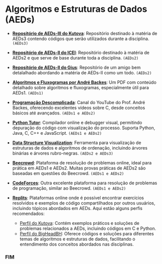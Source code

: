 # Algoritmos e Estruturas de Dados (AEDs)

- **[Repositório de AEDs-III do Kutova](https://github.com/kutova/AEDsIII)**: Repositório destinado à matéria de AEDs3
contendo códigos que serão utilizados durante a disciplina. `(AEDs3)`

- **[Repositório de AEDs-II do ICEI](https://github.com/icei-pucminas/aeds2)**: Repositório destinado à matéria de AEDs2
e que serve de base durante toda a disciplina. `(AEDs2)`

- **[Repositório de AEDs-II do Gius](https://github.com/giusfds/AEDS-II/)**: Repositório de um amigo bem detalalhado
abordando a matéria de AEDs-II como um todo. `(AEDs2)`

- **[Algoritmos e Fluxogramas por André Backes](https://www.facom.ufu.br/~backes/gci007/Aula02-AlgoritmosFluxogramas.pdf)**:
Um PDF com conteúdo detalhado sobre algoritmos e fluxogramas, especialmente útil para AEDs1. `(AEDs1)`

- **[Programação Descomplicada](https://www.youtube.com/@progdescomplicada/playlists)**: Canal do YouTube do Prof. André
Backes, oferecendo excelentes vídeos sobre C, desde conceitos básicos até avançados. `(AEDs1 e AEDs2)`

- **[Python Tutor](https://pythontutor.com/)**: Compilador online e debugger visual, permitindo depuração do código com
visualização do processo. Suporta Python, Java, C, C++ e JavaScript. `(AEDs1 e AEDs2)`

- **[Data Structure Visualization](https://www.cs.usfca.edu/~galles/visualization/Algorithms.html)**: Ferramenta para
visualização de estruturas de dados e algoritmos de ordenação, incluindo árvores binárias e árvores rubro-negras. `(AEDs2 e AEDs3)`

- **[Beecrowd](https://judge.beecrowd.com/pt/login)**: Plataforma de resolução de problemas online, ideal para prática
em AEDs1 e AEDs2. Muitas provas práticas de AEDs2 são baseadas em questões do Beecrowd. `(AEDs1 e AEDs2)`

- **[CodeForces](https://codeforces.com/problemset)**: Outra excelente plataforma para resolução de problemas de programação,
similar ao Beecrowd. `(AEDs1 e AEDs2)`

- **[Replits](https://replit.com/)**: Plataformas online onde é possível encontrar exercícios resolvidos e exemplos de código compartilhados por outros usuários, incluindo tópicos abordados em AEDs. Aqui estão alguns perfis recomendados:
    - [Perfil do Kutova](https://replit.com/@kutova): Contém exemplos práticos e soluções de problemas relacionados a AEDs, incluindo códigos em C e Python.
    - [Perfil do BigHeadBH](https://replit.com/@bigheadbh): Oferece códigos e soluções para diferentes temas de algoritmos e estruturas de dados, facilitando o entendimento dos conceitos abordados nas disciplinas.

### FIM
